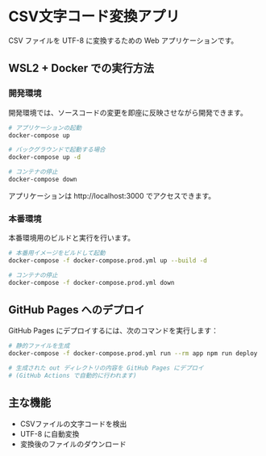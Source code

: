# CSV文字コード変換アプリ

CSV ファイルを UTF-8 に変換するための Web アプリケーションです。

## WSL2 + Docker での実行方法

### 開発環境

開発環境では、ソースコードの変更を即座に反映させながら開発できます。

```bash
# アプリケーションの起動
docker-compose up

# バックグラウンドで起動する場合
docker-compose up -d

# コンテナの停止
docker-compose down
```

アプリケーションは http://localhost:3000 でアクセスできます。

### 本番環境

本番環境用のビルドと実行を行います。

```bash
# 本番用イメージをビルドして起動
docker-compose -f docker-compose.prod.yml up --build -d

# コンテナの停止
docker-compose -f docker-compose.prod.yml down
```

## GitHub Pages へのデプロイ

GitHub Pages にデプロイするには、次のコマンドを実行します：

```bash
# 静的ファイルを生成
docker-compose -f docker-compose.prod.yml run --rm app npm run deploy

# 生成された out ディレクトリの内容を GitHub Pages にデプロイ
# (GitHub Actions で自動的に行われます)
```

## 主な機能

- CSVファイルの文字コードを検出
- UTF-8 に自動変換
- 変換後のファイルのダウンロード
